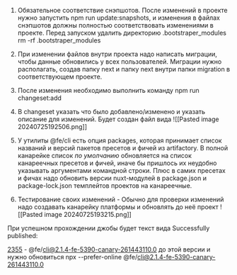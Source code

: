 1) Обязательное соответствие снэпшотов. После  изменений в проекте нужно запустить npm run update:snapshots, и изменения в файлах снэпшотов должны полностью соответствовать изменениями в проекте. Перед запуском удалить директорию .bootstraper_modules
    rm -rf .bootstraper_modules

2) При изменении файлов внутри проекта надо написать миграции, чтобы данные обновились у всех пользователей.  Миграции нужно располагать, создав папку next и папку next внутри папки migration в соответствующем проекте.

3) После изменения необходимо выполнить команду npm run changeset:add
4) В changeset указать что было добавлено/изменено и указать описание для изменений. Будет создан файл вида  ![[Pasted image 20240725192506.png]]
5) У утилиты @fe/cli есть опция packages, которая принимает список названий и версий пакетов пресетов и фичей из artifactory. В полной канарейке список _по умолчанию_ обновляется на список канареечных пресетов и фичей, иначе бы пришлось их неудобно указывать аргументами командной строки. 
   Плюс в самих пресетах и фичах надо обновить версии nuxt-модулей в package.json и package-lock.json темплейтов проектов на канареечные.

  6) Тестирование своих изменений -
    Обычно для проверки изменений надо создавать канарейку платформы и обновлять до неё проект
    ![[Pasted image 20240725193215.png]]

  При успешном прохождении джобы будет текст вида 
  Successfully published:

  [2355](https://gitlab.ozon.ru/fe/bootstraper/-/jobs/261443110#L2355) - @fe/cli@2.1.4-fe-5390-canary-261443110.0
  до этой версии и нужно обновиться  npx --prefer-online @fe/cli@2.1.4-fe-5390-canary-261443110.0
  